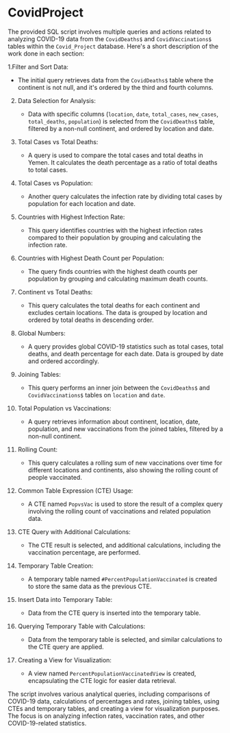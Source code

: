 # CovidProject

The provided SQL script involves multiple queries and actions related to analyzing COVID-19 data from the `CovidDeaths$` and `CovidVaccinations$` tables within the `Covid_Project` database. Here's a short description of the work done in each section:

1.Filter and Sort Data:
   - The initial query retrieves data from the `CovidDeaths$` table where the continent is not null, and it's ordered by the third and fourth columns.

2. Data Selection for Analysis:
   - Data with specific columns (`location`, `date`, `total_cases`, `new_cases`, `total_deaths`, `population`) is selected from the `CovidDeaths$` table, filtered by a non-null continent, and ordered by location and date.

3. Total Cases vs Total Deaths:
   - A query is used to compare the total cases and total deaths in Yemen. It calculates the death percentage as a ratio of total deaths to total cases.

4. Total Cases vs Population:
   - Another query calculates the infection rate by dividing total cases by population for each location and date.

5. Countries with Highest Infection Rate:
   - This query identifies countries with the highest infection rates compared to their population by grouping and calculating the infection rate.

6. Countries with Highest Death Count per Population:
   - The query finds countries with the highest death counts per population by grouping and calculating maximum death counts.

7. Continent vs Total Deaths:
   - This query calculates the total deaths for each continent and excludes certain locations. The data is grouped by location and ordered by total deaths in descending order.

8. Global Numbers:
   - A query provides global COVID-19 statistics such as total cases, total deaths, and death percentage for each date. Data is grouped by date and ordered accordingly.

9. Joining Tables:
   - This query performs an inner join between the `CovidDeaths$` and `CovidVaccinations$` tables on `location` and `date`.

10. Total Population vs Vaccinations:
    - A query retrieves information about continent, location, date, population, and new vaccinations from the joined tables, filtered by a non-null continent.

11. Rolling Count:
    - This query calculates a rolling sum of new vaccinations over time for different locations and continents, also showing the rolling count of people vaccinated.

12. Common Table Expression (CTE) Usage:
    - A CTE named `PopvsVac` is used to store the result of a complex query involving the rolling count of vaccinations and related population data.

13. CTE Query with Additional Calculations:
    - The CTE result is selected, and additional calculations, including the vaccination percentage, are performed.

14. Temporary Table Creation:
    - A temporary table named `#PercentPopulationVaccinated` is created to store the same data as the previous CTE.

15. Insert Data into Temporary Table:
    - Data from the CTE query is inserted into the temporary table.

16. Querying Temporary Table with Calculations:
    - Data from the temporary table is selected, and similar calculations to the CTE query are applied.

17. Creating a View for Visualization:
    - A view named `PercentPopulationVaccinatedView` is created, encapsulating the CTE logic for easier data retrieval.

The script involves various analytical queries, including comparisons of COVID-19 data, calculations of percentages and rates, joining tables, using CTEs and temporary tables, and creating a view for visualization purposes. The focus is on analyzing infection rates, vaccination rates, and other COVID-19-related statistics.